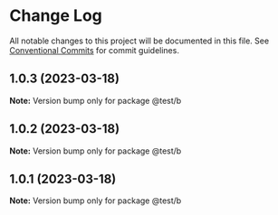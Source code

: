 # Change Log

All notable changes to this project will be documented in this file.
See [Conventional Commits](https://conventionalcommits.org) for commit guidelines.

## 1.0.3 (2023-03-18)

**Note:** Version bump only for package @test/b





## 1.0.2 (2023-03-18)

**Note:** Version bump only for package @test/b





## 1.0.1 (2023-03-18)

**Note:** Version bump only for package @test/b
